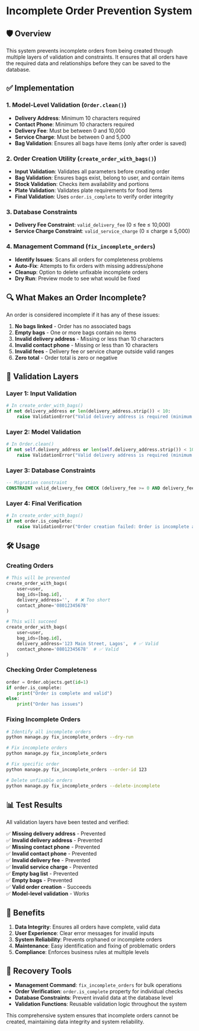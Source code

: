 # Incomplete Order Prevention System

## 🛡️ **Overview**

This system prevents incomplete orders from being created through multiple layers of validation and constraints. It ensures that all orders have the required data and relationships before they can be saved to the database.

## ✅ **Implementation**

### **1. Model-Level Validation (`Order.clean()`)**
- **Delivery Address**: Minimum 10 characters required
- **Contact Phone**: Minimum 10 characters required  
- **Delivery Fee**: Must be between 0 and 10,000
- **Service Charge**: Must be between 0 and 5,000
- **Bag Validation**: Ensures all bags have items (only after order is saved)

### **2. Order Creation Utility (`create_order_with_bags()`)**
- **Input Validation**: Validates all parameters before creating order
- **Bag Validation**: Ensures bags exist, belong to user, and contain items
- **Stock Validation**: Checks item availability and portions
- **Plate Validation**: Validates plate requirements for food items
- **Final Validation**: Uses `order.is_complete` to verify order integrity

### **3. Database Constraints**
- **Delivery Fee Constraint**: `valid_delivery_fee` (0 ≤ fee ≤ 10,000)
- **Service Charge Constraint**: `valid_service_charge` (0 ≤ charge ≤ 5,000)

### **4. Management Command (`fix_incomplete_orders`)**
- **Identify Issues**: Scans all orders for completeness problems
- **Auto-Fix**: Attempts to fix orders with missing address/phone
- **Cleanup**: Option to delete unfixable incomplete orders
- **Dry Run**: Preview mode to see what would be fixed

## 🔍 **What Makes an Order Incomplete?**

An order is considered incomplete if it has any of these issues:

1. **No bags linked** - Order has no associated bags
2. **Empty bags** - One or more bags contain no items
3. **Invalid delivery address** - Missing or less than 10 characters
4. **Invalid contact phone** - Missing or less than 10 characters
5. **Invalid fees** - Delivery fee or service charge outside valid ranges
6. **Zero total** - Order total is zero or negative

## 🧪 **Validation Layers**

### **Layer 1: Input Validation**
```python
# In create_order_with_bags()
if not delivery_address or len(delivery_address.strip()) < 10:
    raise ValidationError("Valid delivery address is required (minimum 10 characters).")
```

### **Layer 2: Model Validation**
```python
# In Order.clean()
if not self.delivery_address or len(self.delivery_address.strip()) < 10:
    raise ValidationError("Valid delivery address is required (minimum 10 characters).")
```

### **Layer 3: Database Constraints**
```sql
-- Migration constraint
CONSTRAINT valid_delivery_fee CHECK (delivery_fee >= 0 AND delivery_fee <= 10000)
```

### **Layer 4: Final Verification**
```python
# In create_order_with_bags()
if not order.is_complete:
    raise ValidationError("Order creation failed: Order is incomplete after creation.")
```

## 🛠️ **Usage**

### **Creating Orders**
```python
# This will be prevented
create_order_with_bags(
    user=user,
    bag_ids=[bag.id],
    delivery_address='',  # ❌ Too short
    contact_phone='08012345678'
)

# This will succeed
create_order_with_bags(
    user=user,
    bag_ids=[bag.id],
    delivery_address='123 Main Street, Lagos',  # ✅ Valid
    contact_phone='08012345678'  # ✅ Valid
)
```

### **Checking Order Completeness**
```python
order = Order.objects.get(id=1)
if order.is_complete:
    print("Order is complete and valid")
else:
    print("Order has issues")
```

### **Fixing Incomplete Orders**
```bash
# Identify all incomplete orders
python manage.py fix_incomplete_orders --dry-run

# Fix incomplete orders
python manage.py fix_incomplete_orders

# Fix specific order
python manage.py fix_incomplete_orders --order-id 123

# Delete unfixable orders
python manage.py fix_incomplete_orders --delete-incomplete
```

## 📊 **Test Results**

All validation layers have been tested and verified:

✅ **Missing delivery address** - Prevented  
✅ **Invalid delivery address** - Prevented  
✅ **Missing contact phone** - Prevented  
✅ **Invalid contact phone** - Prevented  
✅ **Invalid delivery fee** - Prevented  
✅ **Invalid service charge** - Prevented  
✅ **Empty bag list** - Prevented  
✅ **Empty bags** - Prevented  
✅ **Valid order creation** - Succeeds  
✅ **Model-level validation** - Works  

## 🎯 **Benefits**

1. **Data Integrity**: Ensures all orders have complete, valid data
2. **User Experience**: Clear error messages for invalid inputs
3. **System Reliability**: Prevents orphaned or incomplete orders
4. **Maintenance**: Easy identification and fixing of problematic orders
5. **Compliance**: Enforces business rules at multiple levels

## 🔧 **Recovery Tools**

- **Management Command**: `fix_incomplete_orders` for bulk operations
- **Order Verification**: `order.is_complete` property for individual checks
- **Database Constraints**: Prevent invalid data at the database level
- **Validation Functions**: Reusable validation logic throughout the system

This comprehensive system ensures that incomplete orders cannot be created, maintaining data integrity and system reliability.
